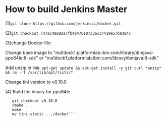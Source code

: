 # How to build Jenkins Master 

(1)```git clone https://github.com/jenkinsci/docker.git```

(2)```git checkout c47ac48692a7fb48470107336c37419e57b0384c```

(3)change Docker file:

Change base image to "ma1dock1.platformlab.ibm.com/library/ibmjava-ppc64le:8-sdk"
or "ma1dock1.platformlab.ibm.com/library/ibmjava:8-sdk"

Add unzip in  ```RUN apt-get update && apt-get install -y git curl *unzip* && rm -rf /var/lib/apt/lists/*```

Change tini version to v0.10.0

(4) Build tini binary for ppc64le

```git clone https://github.com/krallin/tini.git
   git checkout v0.10.0
   cmake .
   make
   mv tini-static .../docker```

